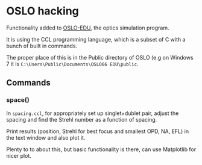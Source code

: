 # OSLO hacking

Functionality added to [OSLO-EDU][oslo], the optics simulation program.

It is using the CCL programming language, which is a subset of C with
a bunch of built in commands.

The proper place of this is in the Public directory of OSLO (e.g on
Windows 7 it is `C:\Users\Public\Documents\OSLO66 EDU\public`.

## Commands

### space()

In `spacing.ccl`, for appropriately set up singlet+dublet pair, adjust
the spacing and find the Strehl number as a function of spacing.

Print results (position, Strehl for best focus and smallest OPD, NA, EFL)
in the text window and also plot it.

Plenty to to about this, but basic functionality is there, can use
Matplotlib for nicer plot.

[oslo]: http://www.lambdares.com/education/oslo_edu "OSLO homepage"
